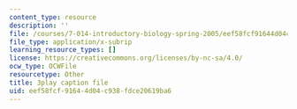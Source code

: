 ```yaml
---
content_type: resource
description: ''
file: /courses/7-014-introductory-biology-spring-2005/eef58fcf91644d04c938fdce20619ba6_zIXGgyOwtUk.srt
file_type: application/x-subrip
learning_resource_types: []
license: https://creativecommons.org/licenses/by-nc-sa/4.0/
ocw_type: OCWFile
resourcetype: Other
title: 3play caption file
uid: eef58fcf-9164-4d04-c938-fdce20619ba6
---
```

